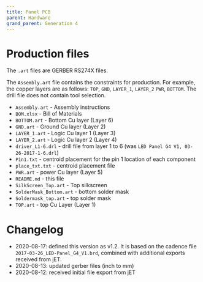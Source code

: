 ```yaml
---
title: Panel PCB
parent: Hardware
grand_parent: Generation 4
---
```


# Production files

The `.art` files are GERBER RS274X files.

The `Assembly.art` file contains the constraints for production. For example, the copper layers are as follows: `TOP`, `GND`, `LAYER_1`, `LAYER_2` `PWR`, `BOTTOM`. The drill file does not contain tool selection. 

* `Assembly.art` - Assembly instructions
* `BOM.xlsx` - Bill of Materials
* `BOTTOM.art` - Bottom Cu layer (Layer 6)
* `GND.art` - Ground Cu layer (Layer 2)
* `LAYER_1.art` - Logic Cu layer 1 (Layer 3)
* `LAYER_2.art` - Logic Cu layer 2 (Layer 4)
* `driver_L1-6.drl` - drill file from layer 1 to 6 (was `LED Panel G4 V1, 03-26-2017-1-6.drl`)
* `Pin1.txt` - centroid placement for the pin 1 location of each component
* `place_txt.txt` - centroid placement file
* `PWR.art` - power Cu layer (Layer 5)
* `README.md` - this file
* `SilkScreen_Top.art` - Top silkscreen
* `SolderMask_Bottom.art` - bottom solder mask
* `Soldermask_top.art` - top solder mask
* `TOP.art` - top Cu Layer (Layer 1)

# Changelog

* 2020-08-17: defined this version as v1.2. It is based on the cadence file `2017-03-26_LED-Panel_G4_V1.brd`, combined with additional exports received from jET.
* 2020-08-13: updated gerber files (inch to mm)
* 2020-08-12: received initial file export from jET
